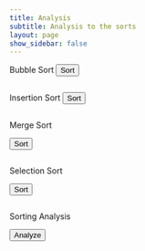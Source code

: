 ```yaml
---
title: Analysis
subtitle: Analysis to the sorts
layout: page
show_sidebar: false
---
```



Bubble Sort
<button onclick="sendSortRequest('bubble')">Sort</button>
<pre id="bubbleResult"></pre>

Insertion Sort
<button onclick="sendSortRequest('insertion')">Sort</button>
<pre id="insertionResult"></pre>

Merge Sort

<button onclick="sendSortRequest('merge')">Sort</button>
<pre id="mergeResult"></pre>

Selection Sort

<button onclick="sendSortRequest('selection')">Sort</button>
<pre id="selectionResult"></pre>

Sorting Analysis

<button onclick="analyzeSorts()">Analyze</button>
<pre id="analysisResult"></pre>

<html lang="en">

<style>
    .box {
      display: inline-block;
      width: 30px;
      height: 30px;
      margin: 0 5px 5px 0;
      display: flex;
      align-items: center;
      justify-content: center;
      font-size: 14px;
    }

    .row {
      display: flex;
    }
  </style>
<head>
  <meta charset="UTF-8">
  <meta name="viewport" content="width=device-width, initial-scale=1.0">
  
<script>
    async function fetchData(url) {
        try {
            const response = await fetch(url);
            if (!response.ok) {
                throw new Error('Network response was not ok');
            }
            return await response.json();
        } catch (error) {
            console.error('Error fetching data:', error);
            return null;
        }
    }

    function visualizeSort(sortType, data) {
        const containerId = sortType + 'Result';
        const container = document.getElementById(containerId);
        container.innerHTML = '';

        const visualization = document.createElement('div');
        visualization.id = sortType + 'Visualization';

        data.forEach((array, colorIndex) => {
            array.forEach((rank, index) => {
                const box = document.createElement('div');
                box.className = 'box';
                box.textContent = rank;
                box.style.backgroundColor = colorIndex === 0 ? 'blue' : 'red'; // Blue for the first array, red for the second
                visualization.appendChild(box);

                // Create a new row after every 5 boxes
                if ((index + 1) % 5 === 0) {
                    const row = document.createElement('div');
                    row.className = 'row';
                    visualization.appendChild(row);
                }
            });
        });

        container.appendChild(visualization);

        animateSort(sortType, data);
    }

    async function animateSort(sortType, data) {
        const visualization = document.getElementById(sortType + 'Visualization');
        const length = Math.max(data[0].length, data[1].length);

        for (let i = 0; i < length - 1; i++) {
            for (let j = 0; j < length - i - 1; j++) {
                visualization.children[j].style.backgroundColor = 'yellow';
                visualization.children[j + 1].style.backgroundColor = 'yellow';

                await sleep(500);

                if (data[0][j] > data[0][j + 1] && data[1][j] > data[1][j + 1]) {
                    const temp0 = data[0][j];
                    data[0][j] = data[0][j + 1];
                    data[0][j + 1] = temp0;

                    const temp1 = data[1][j];
                    data[1][j] = data[1][j + 1];
                    data[1][j + 1] = temp1;

                    updateVisualization(sortType, data);
                }

                visualization.children[j].style.backgroundColor = 'blue'; // Reset to blue for the first array
                visualization.children[j + 1].style.backgroundColor = 'red'; // Reset to red for the second array
            }
        }

        updateVisualization(sortType, data);
    }

    function updateVisualization(sortType, data) {
        const visualization = document.getElementById(sortType + 'Visualization');
        visualization.innerHTML = '';

        data.forEach((array, colorIndex) => {
            array.forEach((rank, index) => {
                const box = document.createElement('div');
                box.className = 'box';
                box.textContent = rank;
                box.style.backgroundColor = colorIndex === 0 ? 'blue' : 'red'; // Blue for the first array, red for the second
                visualization.appendChild(box);

                // Create a new row after every 5 boxes
                if ((index + 1) % 5 === 0) {
                    const row = document.createElement('div');
                    row.className = 'row';
                    visualization.appendChild(row);
                }
            });
        });
    }

    async function sendSortRequest(sortType) {
        const url = 'http://localhost:8062/api/card/split';
        const data = await fetchData(url);

        if (data) {
            visualizeSort(sortType, data);
        }
    }

    async function analyzeSorts() {
        const url = 'http://localhost:8062/api/card/split';
        const data = await fetchData(url);

        if (data) {
            visualizeSort('analysis', data);
        }
    }

    function sleep(ms) {
        return new Promise(resolve => setTimeout(resolve, ms));
    }
</script>